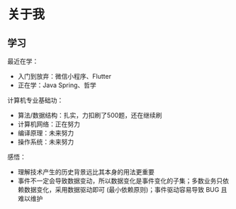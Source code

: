 # 关于我
## 学习

最近在学：
- 入门到放弃：微信小程序、Flutter
- 正在学：Java Spring、哲学

计算机专业基础功：
- 算法/数据结构：扎实，力扣刷了500题，还在继续刷
- 计算机网络：正在努力
- 编译原理：未来努力
- 操作系统：未来努力

感悟：
- 理解技术产生的历史背景远比其本身的用法更重要
- 事件不一定会导致数据变动，所以数据变化是事件变化的子集；多数业务只依赖数据变化，采用数据驱动即可 (最小依赖原则)；事件驱动容易导致 BUG 且难以维护
